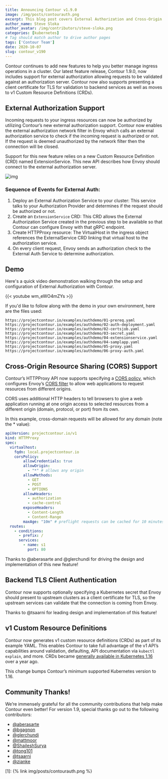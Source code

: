 ```yaml
---
title: Announcing Contour v1.9.0
image: /img/posts/contourauth.png
excerpt: This blog post covers External Authorization and Cross-Origin Resource Sharing (CORS) Support in Contour v1.9.0.
author_name: Steve Sloka
author_avatar: /img/contributors/steve-sloka.png
categories: [kubernetes]
# Tag should match author to drive author pages
tags: ['Contour Team']
date: 2020-10-07
slug: contour_v190
---
```


Contour continues to add new features to help you better manage ingress operations in a cluster. Our latest feature release, Contour 1.9.0, now includes support for external authorization allowing requests to be validated against an authorization server.  Contour now also supports presenting a client certificate for TLS for validation to backend services as well as moves to v1 Custom Resource Definitions (CRDs).

## External Authorization Support
Incoming requests to your ingress resources can now be authorized by utilizing Contour’s new external authorization support. Contour now enables the external authorization network filter in Envoy which calls an external authorization service to check if the incoming request is authorized or not. If the request is deemed unauthorized by the network filter then the connection will be closed.

Support for this new feature relies on a new Custom Resource Definition (CRD) named ExtensionService. This new API describes how Envoy should connect to the external authorization server.

![img](/img/posts/contourauth.png)

### Sequence of Events for External Auth:
1. Deploy an External Authorization Service to your cluster: This service talks to your Authorization Provider and determines if the request should be authorized or not.
2. Create an `ExtensionService` CRD: This CRD allows the External Authorization Service created in the previous step to be available so that Contour can configure Envoy with that gRPC endpoint.
3. Create HTTPProxy resource: The VirtualHost in the ingress object references the ExternalService CRD linking that virtual host to the authorization service. 
4. On every client request, Envoy sends an authorization check  to the External Auth Service to determine authorization.

## Demo
Here's a quick video demonstration walking through the setup and configuration of External Authorization with Contour.

{{< youtube wm_eWO4mZYs >}}

If you'd like to follow along with the demo in your own environment, here are the files used:
```
https://projectcontour.io/examples/authdemo/01-prereq.yaml
https://projectcontour.io/examples/authdemo/02-auth-deployment.yaml
https://projectcontour.io/examples/authdemo/02-certsjob.yaml
https://projectcontour.io/examples/authdemo/03-secret.yaml
https://projectcontour.io/examples/authdemo/04-extensionservice.yaml
https://projectcontour.io/examples/authdemo/04-samplapp.yaml
https://projectcontour.io/examples/authdemo/05-proxy.yaml
https://projectcontour.io/examples/authdemo/06-proxy-auth.yaml
``` 

## Cross-Origin Resource Sharing (CORS) Support
Contour’s HTTPProxy API now supports specifying a [CORS policy](https://projectcontour.io/docs/v1.9.0/httpproxy/#cors-policy), which configures Envoy’s [CORS filter](https://www.envoyproxy.io/docs/envoy/latest/configuration/http/http_filters/cors_filter) to allow web applications to request resources from different origins.

CORS uses additional HTTP headers to tell browsers to give a web application running at one origin access to selected resources from a different origin (domain, protocol, or port) from its own.

In this example, cross-domain requests will be allowed for any domain (note the * value):

```yaml
apiVersion: projectcontour.io/v1
kind: HTTPProxy
spec:
  virtualhost:
    fqdn: local.projectcontour.io
    corsPolicy:
        allowCredentials: true
        allowOrigin: 
          - "*" # allows any origin
        allowMethods:
          - GET
          - POST
          - OPTIONS
        allowHeaders: 
          - authorization
          - cache-control
        exposeHeaders: 
          - Content-Length
          - Content-Range
        maxAge: "10m" # preflight requests can be cached for 10 minutes. 
  routes:
    - conditions:
      - prefix: /
      services:
        - name: s1
          port: 80
```

Thanks to @aberasarte and @glerchundi for driving the design and implementation of this new feature!  

## Backend TLS Client Authentication
Contour now supports optionally specifying a Kubernetes secret that Envoy should present to upstream clusters as a client certificate for TLS, so the upstream services can validate that the connection is coming from Envoy.
 
Thanks to @tsaarni for leading design and implementation of this feature!

## v1 Custom Resource Definitions
Contour now generates v1 custom resource definitions (CRDs) as part of its example YAML.
This enables Contour to take full advantage of the v1 API’s capabilities around validation, defaulting, API documentation via `kubectl explain`, and more.
CRDs became [generally available in Kubernetes 1.16](https://kubernetes.io/blog/2019/09/18/kubernetes-1-16-release-announcement/#custom-resources-reach-general-availability) over a year ago.

This change bumps Contour’s minimum supported Kubernetes version to 1.16.

## Community Thanks!
We’re immensely grateful for all the community contributions that help make Contour even better! For version 1.9, special thanks go out to the following contributors:
- [@aberasarte](https://github.com/aberasarte)
- [@bgagnon](https://github.com/bgagnon)
- [@glerchundi](https://github.com/glerchundi)
- [@mattmoor](https://github.com/mattmoor)
- [@ShaileshSurya](https://github.com/ShaileshSurya)
- [@tong101](https://github.com/tong101)
- [@tsaarni](https://github.com/tsaarni)
- [@zianke](https://github.com/zianke)

[1]: {% link img/posts/contourauth.png %}
